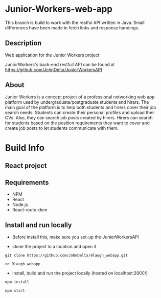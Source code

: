 # Junior-Workers-web-app 

This branch is build to work with the restful API written in Java.
Small differences have been made in fetch links and response handings.

## Description

Web application for the Junior Workers project

JuniorWorkers's back-end restfull API can be found at https://github.com/JohnDelta/JuniorWorkersAPI

## About
Junior Workers is a concept project of a professional networking web app platform used by undergraduate/postgraduate students and hirers. The main goal of the platform is to help both students and hirers cover their job search needs. Students can create their personal profiles and upload their CVs. Also, they can search job posts created by hirers. Hirers can search for students based on the position requirements they want to cover and create job posts to let students communicate with them.

# Build Info

## React project

## Requirements
- NPM
- React
- Node.js
- React-route-dom

## Install and run locally
- Before install this, make sure you set-up the JuniorWorkersAPI

- clone the project to a location and open it

` git clone https://github.com/JohnDelta/9laugh_webapp.git `

` cd 9laugh_webapp `

- install, build and run the project locally (hosted on localhost:3000/)

` npm install `

` npm start `